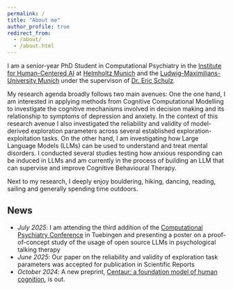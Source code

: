 ```yaml
---
permalink: /
title: "About me"
author_profile: true
redirect_from: 
  - /about/
  - /about.html
---
```


I am a senior-year PhD Student in Computational Psychiatry in the [Institute for Human-Centered AI](https://hcai-munich.de) at [Helmholtz Munich](https://helmholtz-munich.de) and the [Ludwig-Maximilians-University Munich](https://lmu.de) under the supervison of [Dr. Eric Schulz](https://hcai-munich.com/eric.html).

My research agenda broadly follows two main avenues: One the one hand, I am interested in applying methods from Cognitive Computational Modelling to investigate the cognitive mechanisms involved in decision making and its relationship to symptoms of depression and anxiety. In the context of this research avenue I also investigated the reliability and validity of model-derived exploration parameters across several established exploration-exploitation tasks. On the other hand, I am investigating how Large Language Models (LLMs) can be used to understand and treat mental disorders. I conducted several studies testing how anxious responding can be induced in LLMs and am currently in the process of building an LLM that can supervise and improve Cognitive Behavioural Therapy.

Next to my research, I deeply enjoy bouldering, hiking, dancing, reading, sailing and generally spending time outdoors.

## News
- *July 2025*: I am attending the third addition of the [Computational Psychiatry Conference](https://cpconf.org) in Tuebingen and presenting a poster on a proof-of-concept study of the usage of open source LLMs in psychological talking therapy
- *June 2025*: Our paper on the reliability and validity of exploration task parameters was accepted for publication in Scientific Reports
- *October 2024*: A new preprint, [Centaur: a foundation model of human cognition](https://arxiv.org/pdf/2410.20268), is out.
